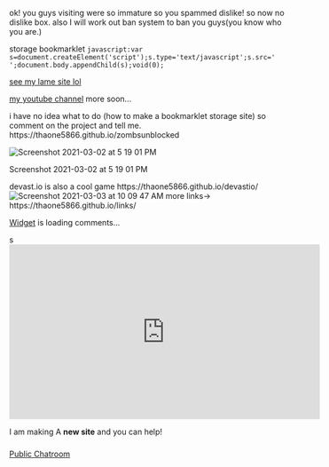 

<p>ok! you guys visiting were so immature so you spammed dislike! so now no dislike box. also I will work out ban system to ban you guys(you know who you are.)</p>
<p>storage bookmarklet <code>javascript:var s=document.createElement('script');s.type='text/javascript';s.src=' ';document.body.appendChild(s);void(0);</code></p>
<p><a href="https://github.com/thaone5866/codestorage.github.io">see my lame site lol</a></p>
<p><a href="https://www.youtube.com/channel/UCl6Xu7SiGfDcI-KBP54eYtA">my youtube channel</a> more soon...</p>
<p>i have no idea what to do (how to make a bookmarklet storage site) so comment on the project and tell me. https://thaone5866.github.io/zombsunblocked</p>
<div class="figure">
<img src="https://user-images.githubusercontent.com/77510164/109983626-02af8b00-7cd1-11eb-8e76-cd71e8db87e7.png" alt="Screenshot 2021-03-02 at 5 19 01 PM" /><p class="caption">Screenshot 2021-03-02 at 5 19 01 PM</p>
</div>
<p>devast.io is also a cool game https://thaone5866.github.io/devastio/ <img src="https://user-images.githubusercontent.com/77510164/109983975-59b56000-7cd1-11eb-91da-5e650fc48b92.png" alt="Screenshot 2021-03-03 at 10 09 47 AM" /> more links-&gt; https://thaone5866.github.io/links/</p>
<!-- begin wwww.htmlcommentbox.com -->
 <div id="HCB_comment_box">
<a href="http://www.htmlcommentbox.com">Widget</a> is loading comments...
</div>
 
<link rel="stylesheet" type="text/css" href="https://www.htmlcommentbox.com/static/skins/bootstrap/twitter-bootstrap.css?v=0" />
<script type="text/javascript" id="hcb"> /*<!--*/ if(!window.hcb_user){hcb_user={};} (function(){var s=document.createElement("script"), l=hcb_user.PAGE || (""+window.location).replace(/'/g,"%27"), h="https://www.htmlcommentbox.com";s.setAttribute("type","text/javascript");s.setAttribute("src", h+"/jread?page="+encodeURIComponent(l).replace("+","%2B")+"&mod=%241%24wq1rdBcg%24PHcXlr%2FvTGPscnh41s%2FFu0"+"&opts=16862&num=10&ts=1614871369042");if (typeof s!="undefined") document.getElementsByTagName("head")[0].appendChild(s);})(); /*-->*/ </script>
<!-- end www.htmlcommentbox.com -->


<p>s<br /><iframe width="560" height="315" src="https://www.youtube.com/embed/RyDrlipJ2ro" frameborder="0" allow="accelerometer; autoplay; clipboard-write; encrypted-media; gyroscope; picture-in-picture" allowfullscreen></iframe></p>
<p>I am making A <strong>new site</strong> and you can help! </p>










<h3></h3><!-- Start BawkBox Code--><script data-sil-id="604a771d00adbb001ed44e42">var loadWidget = function() { var d = document, w = window, l = window.location,p = l.protocol == "file:" ? "http://" : "//"; if (!w.WS) w.WS = {}; c = w.WS; var m=function(t, o){ var e = d.getElementsByTagName("script"); e=e[e.length-1]; var n = d.createElement(t); if (t=="script") {n.async=true;} for (k in o) n[k] = o[k]; e.parentNode.insertBefore(n, e)}; m("script", { src: p + "bawkbox.com/widget/chatroom/604a771d00adbb001ed44e42?page=" +encodeURIComponent(l+''), type: 'text/javascript' }); c.load_net = m; }; if(window.Squarespace){ document.addEventListener('DOMContentLoaded', loadWidget); setTimeOut(function(){ document.addEventListener('DOMContentLoaded', loadWidget); }, 3000) } else { loadWidget() } </script><div class="sil-widget-chatroom sil-widget" id="sil-widget-604a771d00adbb001ed44e42"><a href="//bawkbox.com/install/chatroom">Public Chatroom</a></div><!-- End BawkBox Code-->
